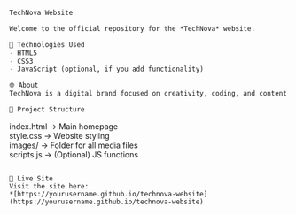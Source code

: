 

```markdown
TechNova Website

Welcome to the official repository for the *TechNova* website.

🔧 Technologies Used
- HTML5
- CSS3
- JavaScript (optional, if you add functionality)

🌐 About
TechNova is a digital brand focused on creativity, coding, and content creation. This website showcases TechNova’s portfolio, services, and tech passion.

📂 Project Structure
```
index.html       → Main homepage  
style.css        → Website styling  
images/          → Folder for all media files  
scripts.js       → (Optional) JS functions  
```

🚀 Live Site
Visit the site here:  
*[https://yourusername.github.io/technova-website](https://yourusername.github.io/technova-website)
